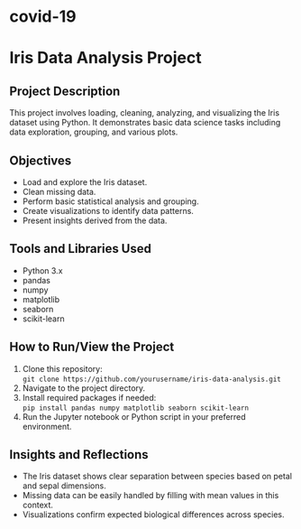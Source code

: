 # covid-19
# Iris Data Analysis Project

## Project Description
This project involves loading, cleaning, analyzing, and visualizing the Iris dataset using Python. It demonstrates basic data science tasks including data exploration, grouping, and various plots.

## Objectives
- Load and explore the Iris dataset.
- Clean missing data.
- Perform basic statistical analysis and grouping.
- Create visualizations to identify data patterns.
- Present insights derived from the data.

## Tools and Libraries Used
- Python 3.x
- pandas
- numpy
- matplotlib
- seaborn
- scikit-learn

## How to Run/View the Project
1. Clone this repository:  
   `git clone https://github.com/yourusername/iris-data-analysis.git`
2. Navigate to the project directory.
3. Install required packages if needed:  
   `pip install pandas numpy matplotlib seaborn scikit-learn`
4. Run the Jupyter notebook or Python script in your preferred environment.

## Insights and Reflections
- The Iris dataset shows clear separation between species based on petal and sepal dimensions.
- Missing data can be easily handled by filling with mean values in this context.
- Visualizations confirm expected biological differences across species.


